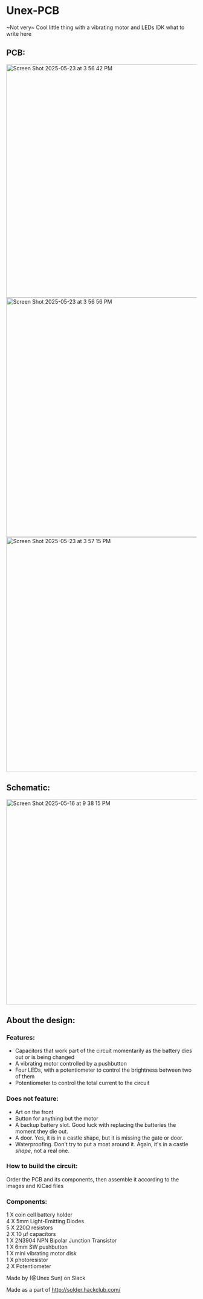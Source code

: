 # Unex-PCB
~Not very~ Cool little thing with a vibrating motor and LEDs IDK what to write here
## PCB:
<img width="616" alt="Screen Shot 2025-05-23 at 3 56 42 PM" src="https://github.com/user-attachments/assets/d57e98c9-f7e2-471e-aa80-35ac0a8e71a2" /> \
<img width="632" alt="Screen Shot 2025-05-23 at 3 56 56 PM" src="https://github.com/user-attachments/assets/90d0d57d-af3d-4dc7-b72f-326ba433132d" /> \
<img width="620" alt="Screen Shot 2025-05-23 at 3 57 15 PM" src="https://github.com/user-attachments/assets/98156138-64c6-4e27-b02e-22ca6a81834f" />
## Schematic:
<img width="542" alt="Screen Shot 2025-05-16 at 9 38 15 PM" src="https://github.com/user-attachments/assets/565df27a-53f3-4dde-aadf-07eb023b546e" /> 

## About the design:
### Features:
- Capacitors that work part of the circuit momentarily as the battery dies out or is being changed
- A vibrating motor controlled by a pushbutton
- Four LEDs, with a potentiometer to control the brightness between two of them
- Potentiometer to control the total current to the circuit
### Does not feature:
- Art on the front
- Button for anything but the motor
- A backup battery slot. Good luck with replacing the batteries the moment they die out.
- A door. Yes, it is in a castle shape, but it is missing the gate or door.
- Waterproofing. Don't try to put a moat around it. Again, it's in a castle *shape*, not a real one.
### How to build the circuit:
Order the PCB and its components, then assemble it according to the images and KiCad files
### Components:
1 X coin cell battery holder\
4 X 5mm Light-Emitting Diodes\
5 X 220Ω resistors\
2 X 10 µf capacitors\
1 X 2N3904 NPN Bipolar Junction Transistor\
1 X 6mm SW pushbutton\
1 X mini vibrating motor disk\
1 X photoresistor\
2 X Potentiometer

Made by (@Unex Sun) on Slack

Made as a part of http://solder.hackclub.com/
